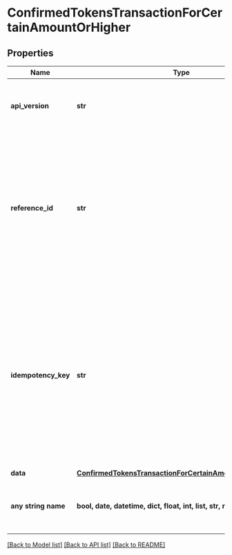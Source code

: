 # ConfirmedTokensTransactionForCertainAmountOrHigher


## Properties
Name | Type | Description | Notes
------------ | ------------- | ------------- | -------------
**api_version** | **str** | Specifies the version of the API that incorporates this endpoint. | 
**reference_id** | **str** | Represents a unique identifier that serves as reference to the specific request which prompts a callback, e.g. Blockchain Events Subscription, Blockchain Automation, etc. | 
**idempotency_key** | **str** | Specifies a unique ID generated by the system and attached to each callback. It is used by the server to recognize consecutive requests with the same data with the purpose not to perform the same operation twice. | 
**data** | [**ConfirmedTokensTransactionForCertainAmountOrHigherData**](ConfirmedTokensTransactionForCertainAmountOrHigherData.md) |  | 
**any string name** | **bool, date, datetime, dict, float, int, list, str, none_type** | any string name can be used but the value must be the correct type | [optional]

[[Back to Model list]](../README.md#documentation-for-models) [[Back to API list]](../README.md#documentation-for-api-endpoints) [[Back to README]](../README.md)


